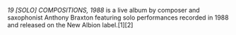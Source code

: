 _19 [SOLO] COMPOSITIONS, 1988_ is a live album by composer and saxophonist Anthony Braxton featuring solo performances recorded in 1988 and released on the New Albion label.[1][2]
